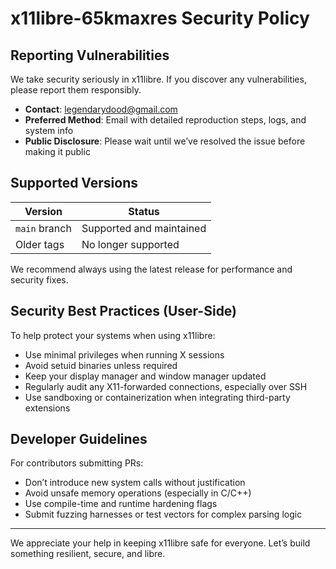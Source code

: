 # x11libre-65kmaxres Security Policy

##  Reporting Vulnerabilities

We take security seriously in x11libre. If you discover any vulnerabilities, please report them responsibly.

- **Contact**: legendarydood@gmail.com 
- **Preferred Method**: Email with detailed reproduction steps, logs, and system info 
- **Public Disclosure**: Please wait until we’ve resolved the issue before making it public 

##  Supported Versions

| Version         | Status                    |
| --------------- | ------------------------- |
| `main` branch   |  Supported and maintained |
| Older tags      |  No longer supported      |

We recommend always using the latest release for performance and security fixes.

##  Security Best Practices (User-Side)

To help protect your systems when using x11libre:

- Use minimal privileges when running X sessions 
- Avoid setuid binaries unless required 
- Keep your display manager and window manager updated 
- Regularly audit any X11-forwarded connections, especially over SSH 
- Use sandboxing or containerization when integrating third-party extensions

##  Developer Guidelines

For contributors submitting PRs:

- Don’t introduce new system calls without justification 
- Avoid unsafe memory operations (especially in C/C++) 
- Use compile-time and runtime hardening flags 
- Submit fuzzing harnesses or test vectors for complex parsing logic 

---

We appreciate your help in keeping x11libre safe for everyone. Let’s build something resilient, secure, and libre.
